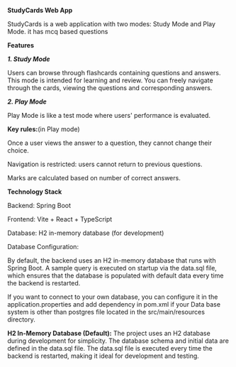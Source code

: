 **StudyCards Web App**

StudyCards is a web application with two modes: Study Mode and Play Mode.
it has mcq based questions

**Features**

**_1. Study Mode_**

Users can browse through flashcards containing questions and answers.
This mode is intended for learning and review.
You can freely navigate through the cards, viewing the questions and corresponding answers.

**_2. Play Mode_**

Play Mode is like a test mode where users' performance is evaluated.


**Key rules:**(in Play mode)

Once a user views the answer to a question, they cannot change their choice.

Navigation is restricted: users cannot return to previous questions.

Marks are calculated based on number of correct answers.


**Technology Stack**

Backend: Spring Boot

Frontend: Vite + React + TypeScript

Database: H2 in-memory database (for development)


Database Configuration:

By default, the backend uses an H2 in-memory database that runs with Spring Boot. A sample query is executed on startup via the data.sql file, which ensures that the database is populated with default data every time the backend is restarted.

If you want to connect to your own database, you can configure it in the application.properties and add dependency in pom.xml if your Data base system is other than postgres file located in the src/main/resources directory.


**H2 In-Memory Database (Default):**
The project uses an H2 database during development for simplicity.
The database schema and initial data are defined in the data.sql file.
The data.sql file is executed every time the backend is restarted, making it ideal for development and testing.
